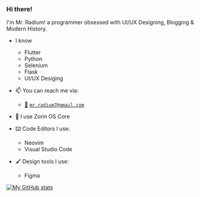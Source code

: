 ### Hi there!
I'm Mr. Radium! a programmer obsessed with UI/UX Designing, Blogging & Modern History.

- I know
  - Flutter
  - Python
  - Selenium
  - Flask
  - UI/UX Desiging

- 📫 You can reach me via:
  - <a href="#">📮</a> [`mr.radium7@gmail.com`](mailto:mr.radium7@gmail.com)

- 🐧 I use Zorin OS Core
- ⌨️ Code Editors I use:
  - Neovim
  - Visual Studio Code
- 🖌️ Design tools I use:
  - Figma

[![My GitHub stats](https://github-readme-stats.vercel.app/api?username=MrRadium&show_icons=true&theme=ayu-mirage&hide=stars)](https://github.com/anuraghazra/github-readme-stats)
